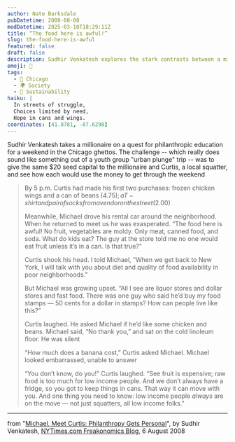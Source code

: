 ```yaml
---
author: Nate Barksdale
pubDatetime: 2008-08-08
modDatetime: 2025-03-10T18:29:11Z
title: “The food here is awful!”
slug: the-food-here-is-awful
featured: false
draft: false
description: Sudhir Venkatesh explores the stark contrasts between a millionaire's experiences and those of a local squatter in Chicago's impoverished neighborhoods.
emoji: 🍗
tags:
  - 🌆 Chicago
  - 🌍 Society
  - 🌱 Sustainability
haiku: |
  In streets of struggle,  
  Choices limited by need,  
  Hope in cans and wings.
coordinates: [41.8781, -87.6298]
---
```


Sudhir Venkatesh takes a millionaire on a quest for philanthropic education for a weekend in the Chicago ghettos. The challenge -- which really does sound like something out of a youth group "urban plunge" trip -- was to give the same $20 seed capital to the millionaire and Curtis, a local squatter, and see how each would use the money to get through the weekend

> By 5 p.m. Curtis had made his first two purchases: frozen chicken wings and a can of beans ($4.75); a T-shirt and pair of socks from a vendor on the street ($2.00)
>
> Meanwhile, Michael drove his rental car around the neighborhood. When he returned to meet us he was exasperated. “The food here is awful! No fruit, vegetables are moldy. Only meat, canned food, and soda. What do kids eat? The guy at the store told me no one would eat fruit unless it’s in a can. Is that true?”
>
> Curtis shook his head. I told Michael, “When we get back to New York, I will talk with you about diet and quality of food availability in poor neighborhoods.”
>
> But Michael was growing upset. “All I see are liquor stores and dollar stores and fast food. There was one guy who said he’d buy my food stamps — 50 cents for a dollar in stamps? How can people live like this?”
>
> Curtis laughed. He asked Michael if he’d like some chicken and beans. Michael said, “No thank you,” and sat on the cold linoleum floor. He was silent
>
> “How much does a banana cost,” Curtis asked Michael. Michael looked embarrassed, unable to answer
>
> “You don’t know, do you!” Curtis laughed. “See fruit is expensive; raw food is too much for low income people. And we don’t always have a fridge, so you got to keep things in cans. That way it can move with you. And one thing you need to know: low income people _always_ are on the move — not just squatters, all low income folks.”

---

from "[Michael, Meet Curtis: Philanthropy Gets Personal](http://freakonomics.blogs.nytimes.com/2008/08/06/michael-meet-curtis-philanthropy-gets-personal/)", by Sudhir Venkatesh, [NYTimes.com Freakonomics Blog](http://freakonomics.blogs.nytimes.com//), 6 August 2008
